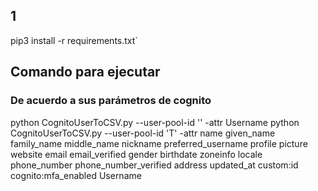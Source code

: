## 1
pip3 install -r requirements.txt` 

## Comando para ejecutar
### De acuerdo a sus parámetros de cognito
python CognitoUserToCSV.py --user-pool-id '' -attr Username python CognitoUserToCSV.py --user-pool-id 'T' -attr name given_name family_name middle_name nickname preferred_username profile picture website email email_verified gender birthdate zoneinfo locale phone_number phone_number_verified address updated_at custom:id cognito:mfa_enabled Username
